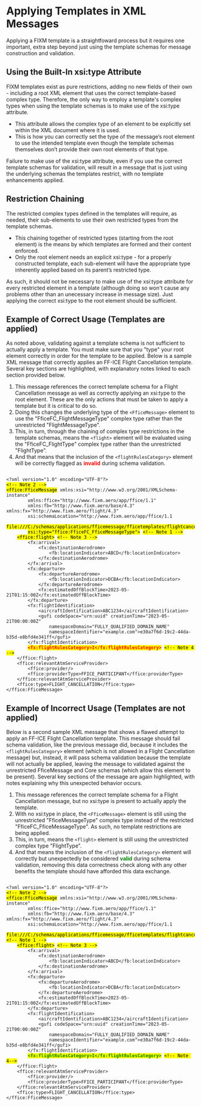 # Applying Templates in XML Messages

Applying a FIXM template is a straightfoward process but it requires one important, extra step beyond just using the template schemas for message construction and validation.  

## Using the Built-In xsi:type Attribute

FIXM templates exist as pure restrictions, adding no new fields of their own - including a root XML element that uses the correct template-based complex type.  Therefore, the only way to employ a template's complex types when using the template schemas is to make use of the xsi:type attribute.  

- This attribute allows the complex type of an element to be explicitly set within the XML document where it is used.
- This is how you can correctly set the type of the message’s root element to use the intended template even though the template schemas themselves don’t provide their own root elements of that type.

Failure to make use of the xsi:type attribute, even if you use the correct template schemas for validation, will result in a message that is just using the underlying schemas the templates restrict, with no template enhancements applied.

## Restriction Chaining

The restricted complex types defined in the templates will require, as needed, their sub-elements to use their own restricted types from the template schemas.

- This chaining together of restricted types (starting from the root element) is the means by which templates are formed and their content enforced.
- Only the root element needs an explicit xsi:type - for a properly constructed template, each sub-element will have the appropriate type inherently applied based on its parent’s restricted type.

As such, it should not be necessary to make use of the xsi:type attribute for every restricted element in a template (although doing so won't cause any problems other than an unecessary increase in message size).  Just applying the correct xsi:type to the root element should be sufficient.

## Example of Correct Usage (Templates are applied)

As noted above, validating against a template schema is not sufficient to actually apply a template.  You must make sure that you "type" your root element correctly in order for the template to be applied.  Below is a sample XML message that correctly applies an FF-ICE Flight Cancellation template.  Several key sections are highlighted, with explanatory notes linked to each section provided below.

1. This message references the correct template schema for a Flight Cancellation message as well as correctly applying an xsi:type to the root element.  These are the only actions that must be taken to apply a template but it is critical to do so.
2. Doing this changes the underlying type of the `<FficeMessage>` element to use the "FficeFC_FlightMessageType" complex type rather than the unrestricted "FlightMessageType".
3. This, in turn, through the chaining of complex type restrictions in the template schemas, means the `<flight>` element will be evaluated using the "FficeFC_FlightType" complex type rather than the unrestricted "FlightType".
4. And that means that the inclusion of the `<flightRulesCategory>` element will be correctly flagged as <b style='color:red'>invalid</b> during schema validation.

<pre><code class="language-xml">
&lt;?xml version="1.0" encoding="UTF-8"?&gt;
<mark>&lt;!-- Note 2 --&gt;</mark>
<mark>&lt;ffice:FficeMessage</mark> xmlns:xsi="http://www.w3.org/2001/XMLSchema-instance" 
        xmlns:ffice="http://www.fixm.aero/app/ffice/1.1" 
        xmlns:fb="http://www.fixm.aero/base/4.3" xmlns:fx="http://www.fixm.aero/flight/4.3" 
        xsi:schemaLocation="http://www.fixm.aero/app/ffice/1.1 
            <mark>file:///C:/schemas/applications/fficemessage/fficetemplates/flightcancellation/FlightCancellation.xsd"</mark>
        <mark>xsi:type="ffice:FficeFC_FficeMessageType"&gt;</mark> <mark>&lt;!-- Note 1 --&gt;</mark>
    <mark>&lt;ffice:flight&gt;</mark> <mark>&lt;!-- Note 3 --&gt;</mark>
        &lt;fx:arrival&gt;
            &lt;fx:destinationAerodrome&gt;
                &lt;fb:locationIndicator&gt;ABCD&lt;/fb:locationIndicator&gt;
            &lt;/fx:destinationAerodrome&gt;
        &lt;/fx:arrival&gt;
        &lt;fx:departure&gt;
            &lt;fx:departureAerodrome&gt;
                &lt;fb:locationIndicator&gt;DCBA&lt;/fb:locationIndicator&gt;
            &lt;/fx:departureAerodrome&gt;
            &lt;fx:estimatedOffBlockTime&gt;2023-05-21T01:15:00Z&lt;/fx:estimatedOffBlockTime&gt;
        &lt;/fx:departure&gt;
        &lt;fx:flightIdentification&gt;
            &lt;aircraftIdentification&gt;ABC1234&lt;/aircraftIdentification&gt;
            &lt;gufi codeSpace="urn:uuid" creationTime="2023-05-21T00:00:00Z" 
                namespaceDomain="FULLY_QUALIFIED_DOMAIN_NAME" 
                namespaceIdentifier="example.com"&gt;e30a7f6d-19c2-44da-b35d-e8bfd4e341ff&lt;/gufi&gt;
        &lt;/fx:flightIdentification&gt;
        <mark style='color:red'><b>&lt;fx:flightRulesCategory&gt;I&lt;/fx:flightRulesCategory&gt;</b></mark> <mark>&lt;!-- Note 4 --&gt;</mark>
    &lt;/ffice:flight&gt;
    &lt;ffice:relevantAtmServiceProvider&gt;
        &lt;ffice:provider/&gt;
        &lt;ffice:providerType&gt;FFICE_PARTICIPANT&lt;/ffice:providerType&gt;
    &lt;/ffice:relevantAtmServiceProvider&gt;
    &lt;ffice:type&gt;FLIGHT_CANCELLATION&lt;/ffice:type&gt;
&lt;/ffice:FficeMessage&gt;
</code></pre>

## Example of Incorrect Usage (Templates are not applied)

Below is a second sample XML message that shows a flawed attempt to apply an FF-ICE Flight Cancellation template. This message should fail schema validation, like the previous message did, because it includes the `<flightRulesCategory>` element (which is not allowed in a Flight Cancellation message) but, instead, it will pass schema validation because the template will not actually be applied, leaving the message to validated against the unrestricted FficeMessage and Core schemas (which allow this element to be present).  Several key sections of the message are again highlighted, with notes explaining why this unexpected behavior occurs.

1. This message references the correct template schema for a Flight Cancellation message, but no xsi:type is present to actually apply the template.
2. With no xsi:type in place, the `<FficeMessage>` element is still using the unrestricted "FficeMessageType" complex type instead of the restricted "FficeFC_FficeMessageType".  As such, no template restrictions are being applied.
3. This, in turn, means the `<flight>` element is still using the unrestricted complex type "FlightType".
4. And that means the inclusion of the `<flightRulesCategory>` element will correctly but unexpectedly be considered <b style='color:green'>valid</b> during schema validation, removing this data correctness check along with any other benefits the template should have afforded this data exchange.

<pre><code class="language-xml">
&lt;?xml version="1.0" encoding="UTF-8"?&gt;
<mark>&lt;!-- Note 2 --&gt;</mark>
<mark>&lt;ffice:FficeMessage</mark> xmlns:xsi="http://www.w3.org/2001/XMLSchema-instance" 
        xmlns:ffice="http://www.fixm.aero/app/ffice/1.1" 
        xmlns:fb="http://www.fixm.aero/base/4.3" xmlns:fx="http://www.fixm.aero/flight/4.3" 
        xsi:schemaLocation="http://www.fixm.aero/app/ffice/1.1 
            <mark>file:///C:/schemas/applications/fficemessage/fficetemplates/flightcancellation/FlightCancellation.xsd"</mark>&gt; <mark>&lt;!-- Note 1 --&gt;</mark>
    <mark>&lt;ffice:flight&gt;</mark> <mark>&lt;!-- Note 3 --&gt;</mark>
        &lt;fx:arrival&gt;
            &lt;fx:destinationAerodrome&gt;
                &lt;fb:locationIndicator&gt;ABCD&lt;/fb:locationIndicator&gt;
            &lt;/fx:destinationAerodrome&gt;
        &lt;/fx:arrival&gt;
        &lt;fx:departure&gt;
            &lt;fx:departureAerodrome&gt;
                &lt;fb:locationIndicator&gt;DCBA&lt;/fb:locationIndicator&gt;
            &lt;/fx:departureAerodrome&gt;
            &lt;fx:estimatedOffBlockTime&gt;2023-05-21T01:15:00Z&lt;/fx:estimatedOffBlockTime&gt;
        &lt;/fx:departure&gt;
        &lt;fx:flightIdentification&gt;
            &lt;aircraftIdentification&gt;ABC1234&lt;/aircraftIdentification&gt;
            &lt;gufi codeSpace="urn:uuid" creationTime="2023-05-21T00:00:00Z" 
                namespaceDomain="FULLY_QUALIFIED_DOMAIN_NAME" 
                namespaceIdentifier="example.com"&gt;e30a7f6d-19c2-44da-b35d-e8bfd4e341ff&lt;/gufi&gt;
        &lt;/fx:flightIdentification&gt;
        <mark style='color:green'><b>&lt;fx:flightRulesCategory&gt;I&lt;/fx:flightRulesCategory&gt;</b></mark> <mark>&lt;!-- Note 4--&gt;</mark>
    &lt;/ffice:flight&gt;
    &lt;ffice:relevantAtmServiceProvider&gt;
        &lt;ffice:provider/&gt;
        &lt;ffice:providerType&gt;FFICE_PARTICIPANT&lt;/ffice:providerType&gt;
    &lt;/ffice:relevantAtmServiceProvider&gt;
    &lt;ffice:type&gt;FLIGHT_CANCELLATION&lt;/ffice:type&gt;
&lt;/ffice:FficeMessage&gt;
</code></pre>
